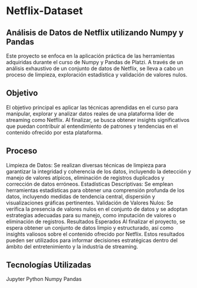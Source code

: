 # Netflix-Dataset
## Análisis de Datos de Netflix utilizando Numpy y Pandas
Este proyecto se enfoca en la aplicación práctica de las herramientas adquiridas durante el curso de Numpy y Pandas de Platzi. A través de un análisis exhaustivo de un conjunto de datos de Netflix, se lleva a cabo un proceso de limpieza, exploración estadística y validación de valores nulos.

## Objetivo
El objetivo principal es aplicar las técnicas aprendidas en el curso para manipular, explorar y analizar datos reales de una plataforma líder de streaming como Netflix. Al finalizar, se busca obtener insights significativos que puedan contribuir al entendimiento de patrones y tendencias en el contenido ofrecido por esta plataforma.

## Proceso
Limpieza de Datos: Se realizan diversas técnicas de limpieza para garantizar la integridad y coherencia de los datos, incluyendo la detección y manejo de valores atípicos, eliminación de registros duplicados y corrección de datos erróneos.
Estadísticas Descriptivas: Se emplean herramientas estadísticas para obtener una comprensión profunda de los datos, incluyendo medidas de tendencia central, dispersión y visualizaciones gráficas pertinentes.
Validación de Valores Nulos: Se verifica la presencia de valores nulos en el conjunto de datos y se adoptan estrategias adecuadas para su manejo, como imputación de valores o eliminación de registros.
Resultados Esperados
Al finalizar el proyecto, se espera obtener un conjunto de datos limpio y estructurado, así como insights valiosos sobre el contenido ofrecido por Netflix. Estos resultados pueden ser utilizados para informar decisiones estratégicas dentro del ámbito del entretenimiento y la industria de streaming.

## Tecnologías Utilizadas
Jupyter
Python
Numpy
Pandas
